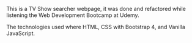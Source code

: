 This is a TV Show searcher webpage, it was done and refactored while listening the Web Development Bootcamp at Udemy.

The technologies used where HTML, CSS with Bootstrap 4, and Vanilla JavaScript.